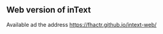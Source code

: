 Web version of inText
---------------------

Available ad the address https://fhactr.github.io/intext-web/



